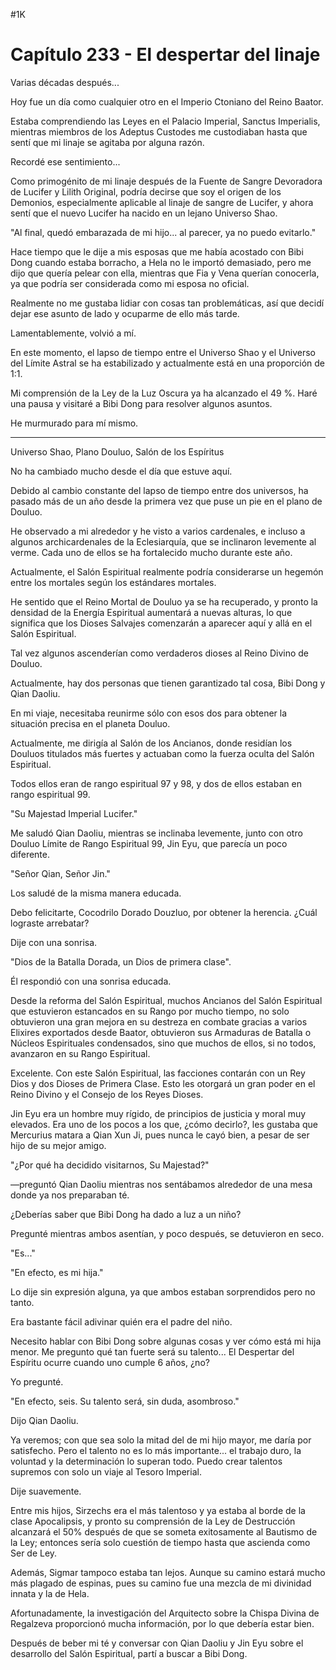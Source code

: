 
#1K 

# Capítulo 233 - El despertar del linaje


Varias décadas después...

Hoy fue un día como cualquier otro en el Imperio Ctoniano del Reino Baator.

Estaba comprendiendo las Leyes en el Palacio Imperial, Sanctus Imperialis, mientras miembros de los Adeptus Custodes me custodiaban hasta que sentí que mi linaje se agitaba por alguna razón.

Recordé ese sentimiento...

Como primogénito de mi linaje después de la Fuente de Sangre Devoradora de Lucifer y Lilith Original, podría decirse que soy el origen de los Demonios, especialmente aplicable al linaje de sangre de Lucifer, y ahora sentí que el nuevo Lucifer ha nacido en un lejano Universo Shao.

"Al final, quedó embarazada de mi hijo... al parecer, ya no puedo evitarlo."

Hace tiempo que le dije a mis esposas que me había acostado con Bibi Dong cuando estaba borracho, a Hela no le importó demasiado, pero me dijo que quería pelear con ella, mientras que Fia y Vena querían conocerla, ya que podría ser considerada como mi esposa no oficial.

Realmente no me gustaba lidiar con cosas tan problemáticas, así que decidí dejar ese asunto de lado y ocuparme de ello más tarde.

Lamentablemente, volvió a mí.

En este momento, el lapso de tiempo entre el Universo Shao y el Universo del Límite Astral se ha estabilizado y actualmente está en una proporción de 1:1.

Mi comprensión de la Ley de la Luz Oscura ya ha alcanzado el 49 %. Haré una pausa y visitaré a Bibi Dong para resolver algunos asuntos.

He murmurado para mí mismo.

***

Universo Shao, Plano Douluo, Salón de los Espíritus

No ha cambiado mucho desde el día que estuve aquí.

Debido al cambio constante del lapso de tiempo entre dos universos, ha pasado más de un año desde la primera vez que puse un pie en el plano de Douluo.

He observado a mi alrededor y he visto a varios cardenales, e incluso a algunos archicardenales de la Eclesiarquía, que se inclinaron levemente al verme. Cada uno de ellos se ha fortalecido mucho durante este año.

Actualmente, el Salón Espiritual realmente podría considerarse un hegemón entre los mortales según los estándares mortales.

He sentido que el Reino Mortal de Douluo ya se ha recuperado, y pronto la densidad de la Energía Espiritual aumentará a nuevas alturas, lo que significa que los Dioses Salvajes comenzarán a aparecer aquí y allá en el Salón Espiritual.

Tal vez algunos ascenderían como verdaderos dioses al Reino Divino de Douluo.

Actualmente, hay dos personas que tienen garantizado tal cosa, Bibi Dong y Qian Daoliu.

En mi viaje, necesitaba reunirme sólo con esos dos para obtener la situación precisa en el planeta Douluo.

Actualmente, me dirigía al Salón de los Ancianos, donde residían los Douluos titulados más fuertes y actuaban como la fuerza oculta del Salón Espiritual.

Todos ellos eran de rango espiritual 97 y 98, y dos de ellos estaban en rango espiritual 99.

"Su Majestad Imperial Lucifer."

Me saludó Qian Daoliu, mientras se inclinaba levemente, junto con otro Douluo Límite de Rango Espiritual 99, Jin Eyu, que parecía un poco diferente.

"Señor Qian, Señor Jin."

Los saludé de la misma manera educada.

Debo felicitarte, Cocodrilo Dorado Douzluo, por obtener la herencia. ¿Cuál lograste arrebatar?

Dije con una sonrisa.

"Dios de la Batalla Dorada, un Dios de primera clase".

Él respondió con una sonrisa educada.

Desde la reforma del Salón Espiritual, muchos Ancianos del Salón Espiritual que estuvieron estancados en su Rango por mucho tiempo, no solo obtuvieron una gran mejora en su destreza en combate gracias a varios Elixires exportados desde Baator, obtuvieron sus Armaduras de Batalla o Núcleos Espirituales condensados, sino que muchos de ellos, si no todos, avanzaron en su Rango Espiritual.

Excelente. Con este Salón Espiritual, las facciones contarán con un Rey Dios y dos Dioses de Primera Clase. Esto les otorgará un gran poder en el Reino Divino y el Consejo de los Reyes Dioses.

Jin Eyu era un hombre muy rígido, de principios de justicia y moral muy elevados. Era uno de los pocos a los que, ¿cómo decirlo?, les gustaba que Mercurius matara a Qian Xun Ji, pues nunca le cayó bien, a pesar de ser hijo de su mejor amigo.

"¿Por qué ha decidido visitarnos, Su Majestad?"

—preguntó Qian Daoliu mientras nos sentábamos alrededor de una mesa donde ya nos preparaban té.

¿Deberías saber que Bibi Dong ha dado a luz a un niño?

Pregunté mientras ambos asentían, y poco después, se detuvieron en seco.

"Es..."

"En efecto, es mi hija."

Lo dije sin expresión alguna, ya que ambos estaban sorprendidos pero no tanto.

Era bastante fácil adivinar quién era el padre del niño.

Necesito hablar con Bibi Dong sobre algunas cosas y ver cómo está mi hija menor. Me pregunto qué tan fuerte será su talento... El Despertar del Espíritu ocurre cuando uno cumple 6 años, ¿no?

Yo pregunté.

"En efecto, seis. Su talento será, sin duda, asombroso."

Dijo Qian Daoliu.

Ya veremos; con que sea solo la mitad del de mi hijo mayor, me daría por satisfecho. Pero el talento no es lo más importante... el trabajo duro, la voluntad y la determinación lo superan todo. Puedo crear talentos supremos con solo un viaje al Tesoro Imperial.

Dije suavemente.

Entre mis hijos, Sirzechs era el más talentoso y ya estaba al borde de la clase Apocalipsis, y pronto su comprensión de la Ley de Destrucción alcanzará el 50% después de que se someta exitosamente al Bautismo de la Ley; entonces sería solo cuestión de tiempo hasta que ascienda como Ser de Ley.

Además, Sigmar tampoco estaba tan lejos. Aunque su camino estará mucho más plagado de espinas, pues su camino fue una mezcla de mi divinidad innata y la de Hela.

Afortunadamente, la investigación del Arquitecto sobre la Chispa Divina de Regalzeva proporcionó mucha información, por lo que debería estar bien.

Después de beber mi té y conversar con Qian Daoliu y Jin Eyu sobre el desarrollo del Salón Espiritual, partí a buscar a Bibi Dong.